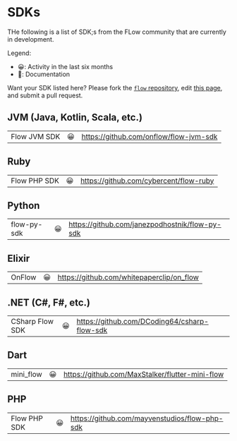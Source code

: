# SDKs

THe following is a list of SDK;s from the FLow community that are currently in development.

Legend:

- 😀: Activity in the last six months
- 📘: Documentation

Want your SDK listed here? Please fork the [`flow` repository](https://github.com/onflow/flow), edit [this page](https://github.com/onflow/flow/blob/master/docs/content/sdks.md), and submit a pull request.


## JVM (Java, Kotlin, Scala, etc.)

|              |      |                                        |
| ------------ | ---: | -------------------------------------- |
| Flow JVM SDK |    😀 | https://github.com/onflow/flow-jvm-sdk |

## Ruby

|              |      |                                        |
| ------------ | ---: | -------------------------------------- |
| Flow PHP SDK |    😀 | https://github.com/cybercent/flow-ruby |

## Python

|             |      |                                                |
| ----------- | ---: | ---------------------------------------------- |
| flow-py-sdk |    😀 | https://github.com/janezpodhostnik/flow-py-sdk |

## Elixir

|        |      |                                           |
| ------ | ---: | ----------------------------------------- |
| OnFlow |    😀 | https://github.com/whitepaperclip/on_flow |

## .NET (C#, F#, etc.)

|                 |      |                                              |
| --------------- | ---: | -------------------------------------------- |
| CSharp Flow SDK |    😀 | https://github.com/DCoding64/csharp-flow-sdk |

## Dart

|           |      |                                                 |
| --------- | ---: | ----------------------------------------------- |
| mini_flow |    😀 | https://github.com/MaxStalker/flutter-mini-flow |

## PHP

|              |      |                                               |
| ------------ | ---: | --------------------------------------------- |
| Flow PHP SDK |    😀 | https://github.com/mayvenstudios/flow-php-sdk |
